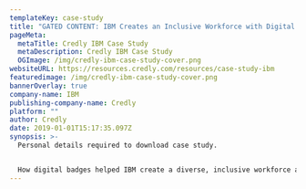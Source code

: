 ```yaml
---
templateKey: case-study
title: "GATED CONTENT: IBM Creates an Inclusive Workforce with Digital Credentials"
pageMeta:
  metaTitle: Credly IBM Case Study
  metaDescription: Credly IBM Case Study
  OGImage: /img/credly-ibm-case-study-cover.png
websiteURL: https://resources.credly.com/resources/case-study-ibm
featuredimage: /img/credly-ibm-case-study-cover.png
bannerOverlay: true
company-name: IBM
publishing-company-name: Credly
platform: ""
author: Credly
date: 2019-01-01T15:17:35.097Z
synopsis: >-
  Personal details required to download case study.


  How digital badges helped IBM create a diverse, inclusive workforce and measure competency in digital advertising.
---
```

